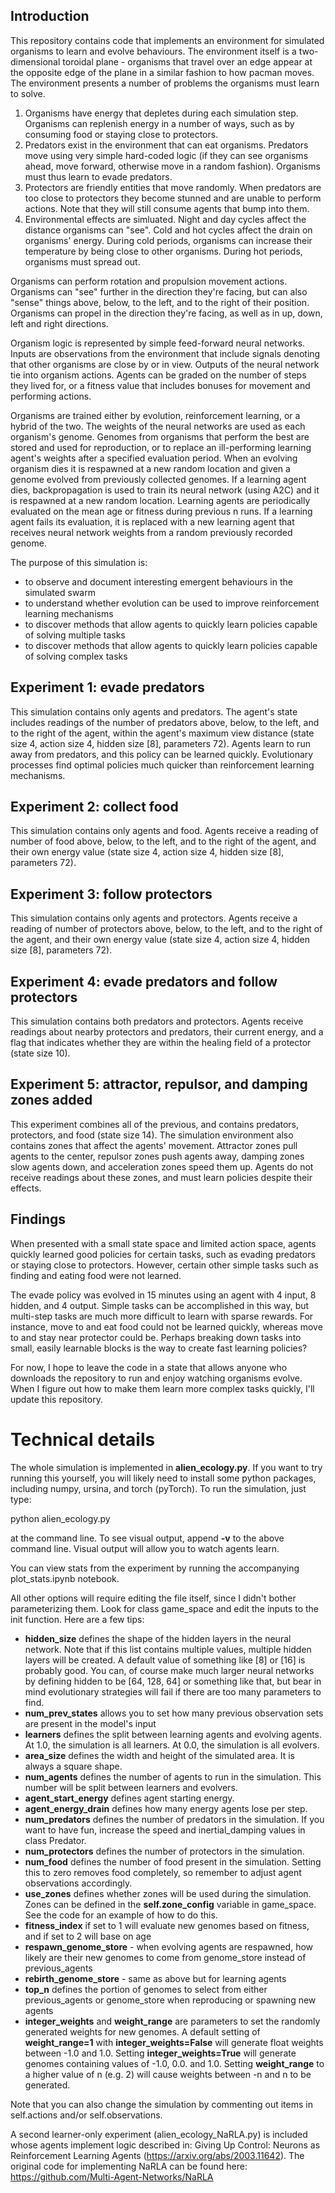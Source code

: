 ## Introduction
This repository contains code that implements an environment for simulated organisms to learn and evolve behaviours. The environment itself is a two-dimensional toroidal plane - organisms that travel over an edge appear at the opposite edge of the plane in a similar fashion to how pacman moves. The environment presents a number of problems the organisms must learn to solve.

1. Organisms have energy that depletes during each simulation step. Organisms can replenish energy in a number of ways, such as by consuming food or staying close to protectors.
2. Predators exist in the environment that can eat organisms. Predators move using very simple hard-coded logic (if they can see organisms ahead, move forward, otherwise move in a random fashion). Organisms must thus learn to evade predators.
3. Protectors are friendly entities that move randomly. When predators are too close to protectors they become stunned and are unable to perform actions. Note that they will still consume agents that bump into them.
4. Environmental effects are simluated. Night and day cycles affect the distance organisms can "see". Cold and hot cycles affect the drain on organisms' energy. During cold periods, organisms can increase their temperature by being close to other organisms. During hot periods, organisms must spread out.

Organisms can perform rotation and propulsion movement actions. Organisms can "see" further in the direction they're facing, but can also "sense" things above, below, to the left, and to the right of their position. Organisms can propel in the direction they're facing, as well as in up, down, left and right directions.

Organism logic is represented by simple feed-forward neural networks. Inputs are observations from the environment that include signals denoting that other organisms are close by or in view. Outputs of the neural network tie into organism actions. Agents can be graded on the number of steps they lived for, or a fitness value that includes bonuses for movement and performing actions.

Organisms are trained either by evolution, reinforcement learning, or a hybrid of the two. The weights of the neural networks are used as each organism's genome. Genomes from organisms that perform the best are stored and used for reproduction, or to replace an ill-performing learning agent's weights after a specified evaluation period. When an evolving organism dies it is respawned at a new random location and given a genome evolved from previously collected genomes. If a learning agent dies, backpropagation is used to train its neural network (using A2C) and it is respawned at a new random location. Learning agents are periodically evaluated on the mean age or fitness during previous n runs. If a learning agent fails its evaluation, it is replaced with a new learning agent that receives neural network weights from a random previously recorded genome.

The purpose of this simulation is:
- to observe and document interesting emergent behaviours in the simulated swarm
- to understand whether evolution can be used to improve reinforcement learning mechanisms
- to discover methods that allow agents to quickly learn policies capable of solving multiple tasks
- to discover methods that allow agents to quickly learn policies capable of solving complex tasks

## Experiment 1: evade predators
This simulation contains only agents and predators. The agent's state includes readings of the number of predators above, below, to the left, and to the right of the agent, within the agent's maximum view distance (state size 4, action size 4, hidden size [8], parameters 72). Agents learn to run away from predators, and this policy can be learned quickly. Evolutionary processes find optimal policies much quicker than reinforcement learning mechanisms.

## Experiment 2: collect food
This simulation contains only agents and food. Agents receive a reading of number of food above, below, to the left, and to the right of the agent, and their own energy value (state size 4, action size 4, hidden size [8], parameters 72).

## Experiment 3: follow protectors
This simulation contains only agents and protectors. Agents receive a reading of number of protectors above, below, to the left, and to the right of the agent, and their own energy value (state size 4, action size 4, hidden size [8], parameters 72).

## Experiment 4: evade predators and follow protectors
This simulation contains both predators and protectors. Agents receive readings about nearby protectors and predators, their current energy, and a flag that indicates whether they are within the healing field of a protector (state size 10).

## Experiment 5: attractor, repulsor, and damping zones added
This experiment combines all of the previous, and contains predators, protectors, and food (state size 14). The simulation environment also contains zones that affect the agents' movement. Attractor zones pull agents to the center, repulsor zones push agents away, damping zones slow agents down, and acceleration zones speed them up. Agents do not receive readings about these zones, and must learn policies despite their effects.


## Findings
When presented with a small state space and limited action space, agents quickly learned good policies for certain tasks, such as evading predators or staying close to protectors. However, certain other simple tasks such as finding and eating food were not learned.

The evade policy was evolved in 15 minutes using an agent with 4 input, 8 hidden, and 4 output. Simple tasks can be accomplished in this way, but multi-step tasks are much more difficult to learn with sparse rewards. For instance, move to and eat food could not be learned quickly, whereas move to and stay near protector could be. Perhaps breaking down tasks into small, easily learnable blocks is the way to create fast learning policies?

For now, I hope to leave the code in a state that allows anyone who downloads the repository to run and enjoy watching organisms evolve. When I figure out how to make them learn more complex tasks quickly, I'll update this repository.


# Technical details
The whole simulation is implemented in **alien_ecology.py**. If you want to try running this yourself, you will likely need to install some python packages, including numpy, ursina, and torch (pyTorch). To run the simulation, just type:

python alien_ecology.py

at the command line. To see visual output, append **-v** to the above command line. Visual output will allow you to watch agents learn.

You can view stats from the experiment by running the accompanying plot_stats.ipynb notebook.

All other options will require editing the file itself, since I didn't bother parameterizing them. Look for class game_space and edit the inputs to the init function. Here are a few tips:

- **hidden_size** defines the shape of the hidden layers in the neural network. Note that if this list contains multiple values, multiple hidden layers will be created. A default value of something like [8] or [16] is probably good. You can, of course make much larger neural networks by defining hidden to be [64, 128, 64] or something like that, but bear in mind evolutionary strategies will fail if there are too many parameters to find.
- **num_prev_states** allows you to set how many previous observation sets are present in the model's input
- **learners** defines the split between learning agents and evolving agents. At 1.0, the simulation is all learners. At 0.0, the simulation is all evolvers.
- **area_size** defines the width and height of the simulated area. It is always a square shape.
- **num_agents** defines the number of agents to run in the simulation. This number will be split between learners and evolvers.
- **agent_start_energy** defines agent starting energy.
- **agent_energy_drain** defines how many energy agents lose per step.
- **num_predators** defines the number of predators in the simulation. If you want to have fun, increase the speed and inertial_damping values in class Predator.
- **num_protectors** defines the number of protectors in the simulation.
- **num_food** defines the number of food present in the simulation. Setting this to zero removes food completely, so remember to adjust agent observations accordingly.
- **use_zones** defines whether zones will be used during the simulation. Zones can be defined in the **self.zone_config** variable in game_space. See the code for an example of how to do this.
- **fitness_index** if set to 1 will evaluate new genomes based on fitness, and if set to 2 will base on age
- **respawn_genome_store** - when evolving agents are respawned, how likely are their new genomes to come from genome_store instead of previous_agents
- **rebirth_genome_store** - same as above but for learning agents
- **top_n** defines the portion of genomes to select from either previous_agents or genome_store when reproducing or spawning new agents
- **integer_weights** and **weight_range** are parameters to set the randomly generated weights for new genomes. A default setting of **weight_range=1** with **integer_weights=False** will generate float weights between -1.0 and 1.0. Setting **integer_weights=True** will generate genomes containing values of -1.0, 0.0. and 1.0. Setting **weight_range** to a higher value of n (e.g. 2) will cause weights between -n and n to be generated.

Note that you can also change the simulation by commenting out items in self.actions and/or self.observations.

A second learner-only experiment (alien_ecology_NaRLA.py) is included whose agents implement logic described in: Giving Up Control: Neurons as Reinforcement Learning Agents (https://arxiv.org/abs/2003.11642). The original code for implementing NaRLA can be found here: https://github.com/Multi-Agent-Networks/NaRLA
